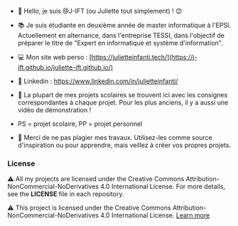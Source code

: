 - 👋 Hello, je suis @J-IFT (ou Juliette tout simplement) ! 😊

- 📚 Je suis étudiante en deuxième année de master informatique à l'EPSI. Actuellement en alternance, dans l'entreprise TESSI, dans l'objectif de préparer le titre de "Expert en informatique et système d'information".

- 💻 Mon site web perso : [https://julietteinfanti.tech/](https://j-ift.github.io/juliette-ift.github.io/)

- 📎 Linkedin : https://www.linkedin.com/in/julietteinfanti/

- 📌 La plupart de mes projets scolaires se trouvent ici avec les consignes correspondantes à chaque projet. Pour les plus anciens, il y a aussi une vidéo de démonstration !

- PS = projet scolaire, PP = projet personnel

- 🚫 Merci de ne pas plagier mes travaux. Utilisez-les comme source d'inspiration ou pour apprendre, mais veillez à créer vos propres projets.

### License

⚠️ All my projects are licensed under the Creative Commons Attribution-NonCommercial-NoDerivatives 4.0 International License. For more details, see the **LICENSE** file in each repository.

⚠️ This project is licensed under the Creative Commons Attribution-NonCommercial-NoDerivatives 4.0 International License. [Learn more](https://creativecommons.org/licenses/by-nc-nd/4.0/)
